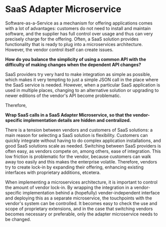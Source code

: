 # SaaS Adapter Microservice

Software-as-a-Service as a mechanism for offering applications comes with a lot of advantages: customers do not need to install and maintain software, and the supplier has full control over usage and thus can very precisely charge for the offering. Often, a SaaS solution provides functionality that is ready to plug into a microservices architecture. However, the vendor control itself can create issues.

**How do you balance the simplicity of using a common API with the difficulty of making changes when the dependent API changes?**

SaaS providers try very hard to make integration as simple as possible, which makes it very tempting to just a simple JSON call in the place where the SaaS service is needed. However, when a particular SaaS application is used in multiple places, changing to an alternative solution or upgrading to newer editions of the vendor's API become problematic.

Therefore,

**Wrap SaaS calls in a SaaS Adapter Microservice, so that the vendor-specific implementation details are hidden and centralized.**

There is a tension between vendors and customers of SaaS solutions: a main reason for selecting a SaaS solution is flexibility. Customers can quickly integrate without having to do complex application installations, and good SaaS solutions scale as needed. Switching between SaaS providers is often easy, as vendors compete on, among others, ease of integration. This low friction is problematic for the vendor, because customers can walk away too easily and this makes the enterprise volatile. Therefore, vendors try to create lock-in by expanding their offering, enhancing existing interfaces with proprietary additions, etcetera.

When implementing a microservices architecture, it is important to control the amount of vendor lock-in. By wrapping the integration in a vendor-specific implementation behind a (hopefully) vender-independent interface and deploying this as a separate microservice, the touchpoints with the vendor's system can be controlled. It becomes easy to check the use and scope of proprietary extensions, and in the case that switching vendors becomes necessary or preferable, only the adapter microservice needs to be changed.

